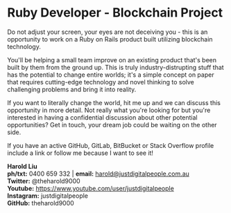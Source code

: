 # Ruby Developer - Blockchain Project

Do not adjust your screen, your eyes are not deceiving you - this is an opportunity to work on a Ruby on Rails product built utilizing blockchain technology.

You'll be helping a small team improve on an existing product that's been built by them from the ground up. This is truly industry-distrupting stuff that 
has the potential to change entire worlds; it's a simple concept on paper that requires cutting-edge technology and novel thinking to solve challenging 
problems and bring it into reality.

If you want to literally change the world, hit me up and we can discuss this opportunity in more detail. Not really what you're looking for but you're 
interested in having a confidential discussion about other potential opportunities? Get in touch, your dream job could be waiting on the other side.

If you have an active GitHub, GitLab, BitBucket or Stack Overflow profile include a link or follow me because I want to see it!

**Harold Liu**</br>
**ph/txt:** 0400 659 332 | **email:** harold@justdigitalpeople.com.au</br>
**Twitter:** @theharold9000</br>
**Youtube:** https://www.youtube.com/user/justdigitalpeople</br>
**Instagram:** justdigitalpeople</br>
**GitHub:** theharold9000</br>